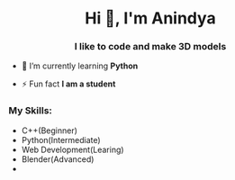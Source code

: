 <h1 align="center">Hi 👋, I'm Anindya</h1>
<h3 align="center">I like to code and make 3D models</h3>

- 🌱 I’m currently learning **Python**

- ⚡ Fun fact **I am a student**

### My Skills:
- C++(Beginner)
- Python(Intermediate)
- Web Development(Learing)
- Blender(Advanced)
- 



<!---
Bravo-ZR/Bravo-ZR is a ✨ special ✨ repository because its `README.md` (this file) appears on your GitHub profile.
You can click the Preview link to take a look at your changes.
--->
